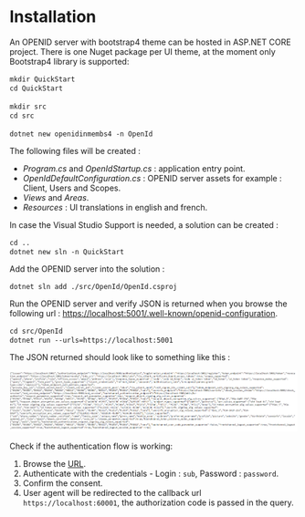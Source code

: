 # Installation

An OPENID server with bootstrap4 theme can be hosted in ASP.NET CORE project. 
There is one Nuget package per UI theme, at the moment only Bootstrap4 library is supported: 

```
mkdir QuickStart
cd QuickStart

mkdir src
cd src

dotnet new openidinmembs4 -n OpenId
```

The following files will be created : 

* *Program.cs* and *OpenIdStartup.cs* : application entry point.
* *OpenIdDefaultConfiguration.cs* : OPENID server assets for example : Client, Users and Scopes.
* *Views* and *Areas*.
* *Resources* : UI translations in english and french.

In case the Visual Studio Support is needed, a solution can be created :

```
cd ..
dotnet new sln -n QuickStart
```

Add the OPENID server into the solution :

```
dotnet sln add ./src/OpenId/OpenId.csproj
```

Run the OPENID server and verify JSON is returned when you browse the following url : [https://localhost:5001/.well-known/openid-configuration](https://localhost:5001/.well-known/openid-configuration). 

```
cd src/OpenId
dotnet run --urls=https://localhost:5001
```

The JSON returned should look like to something like this :

![Well Known Configuration](images/openid-1.png)

Check if the authentication flow is working:

1. Browse the [URL](https://localhost:5001/authorization?client_id=umaClient&redirect_uri=https://localhost:60001/signin-oidc&response_type=code&scope=openid%20profile&state=state).
2. Authenticate with the credentials - Login : `sub`, Password : `password`.
3. Confirm the consent.
4. User agent will be redirected to the callback url `https://localhost:60001`, the authorization code is passed in the query.